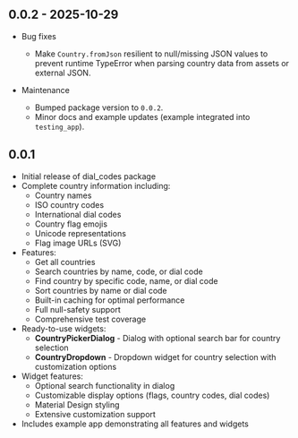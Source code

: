 ## 0.0.2 - 2025-10-29

* Bug fixes
  - Make `Country.fromJson` resilient to null/missing JSON values to prevent
    runtime TypeError when parsing country data from assets or external JSON.

* Maintenance
  - Bumped package version to `0.0.2`.
  - Minor docs and example updates (example integrated into `testing_app`).


## 0.0.1

* Initial release of dial_codes package
* Complete country information including:
  - Country names
  - ISO country codes
  - International dial codes
  - Country flag emojis
  - Unicode representations
  - Flag image URLs (SVG)
* Features:
  - Get all countries
  - Search countries by name, code, or dial code
  - Find country by specific code, name, or dial code
  - Sort countries by name or dial code
  - Built-in caching for optimal performance
  - Full null-safety support
  - Comprehensive test coverage
* Ready-to-use widgets:
  - **CountryPickerDialog** - Dialog with optional search bar for country selection
  - **CountryDropdown** - Dropdown widget for country selection with customization options
* Widget features:
  - Optional search functionality in dialog
  - Customizable display options (flags, country codes, dial codes)
  - Material Design styling
  - Extensive customization support
* Includes example app demonstrating all features and widgets
